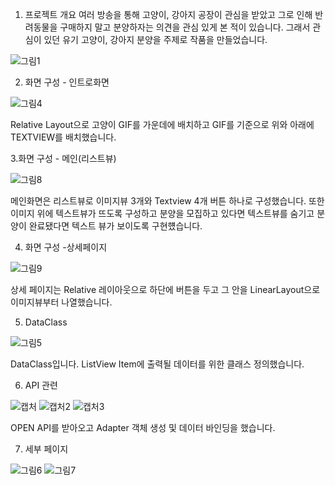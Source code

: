 1. 프로젝트 개요
여러 방송을 통해 고양이, 강아지 공장이 관심을 받았고 그로 인해 반려동물을 구매하지 말고 분양하자는 의견을 관심 있게 본 적이 있습니다.
그래서 관심이 있던 유기 고양이, 강아지 분양을 주제로 작품을 만들었습니다.

![그림1](https://user-images.githubusercontent.com/39265738/113573181-923fb500-9654-11eb-9f2c-a2461fe0e9e3.png)

2. 화면 구성 - 인트로화면

![그림4](https://user-images.githubusercontent.com/39265738/113573192-979cff80-9654-11eb-85e1-234acb4c2087.png)

Relative Layout으로 고양이 GIF를 가운데에 배치하고 GIF를 기준으로 위와 아래에 TEXTVIEW를 배치했습니다.

3.화면 구성 - 메인(리스트뷰)

![그림8](https://user-images.githubusercontent.com/39265738/113573157-86ec8980-9654-11eb-9f6f-f97d2621c34e.png)

메인화면은 리스트뷰로 이미지뷰 3개와 Textview 4개 버튼 하나로 구성했습니다.
또한 이미지 위에 텍스트뷰가 뜨도록 구성하고 분양을 모집하고 있다면 텍스트뷰를 숨기고 분양이 완료됐다면 텍스트 뷰가 보이도록 구현헀습니다.

4. 화면 구성 -상세페이지

![그림9](https://user-images.githubusercontent.com/39265738/113573663-87395480-9655-11eb-92ba-b996e6fb90fc.png)

상세 페이지는 Relative 레이아웃으로 하단에 버튼을 두고 그 안을 LinearLayout으로 이미지뷰부터 나열했습니다. 


5. DataClass

![그림5](https://user-images.githubusercontent.com/39265738/113573194-98359600-9654-11eb-8e88-f68d76a7251e.png)

DataClass입니다. ListView Item에 출력될 데이터를 위한 클래스 정의했습니다.

6. API 관련


![캡처](https://user-images.githubusercontent.com/39265738/113573174-910e8800-9654-11eb-8b2a-a37b7387f150.JPG)
![캡처2](https://user-images.githubusercontent.com/39265738/113573177-91a71e80-9654-11eb-9527-86d539d17a6e.JPG)
![캡처3](https://user-images.githubusercontent.com/39265738/113573179-91a71e80-9654-11eb-9cbc-81da1a7e2cbc.JPG)

OPEN API를 받아오고 Adapter 객체 생성 및 데이터 바인딩을 했습니다.

7. 세부 페이지

![그림6](https://user-images.githubusercontent.com/39265738/113573154-85bb5c80-9654-11eb-8ff0-810d7adef648.png)
![그림7](https://user-images.githubusercontent.com/39265738/113573156-8653f300-9654-11eb-8239-1476f6009eef.png)


